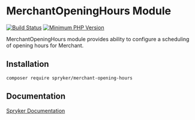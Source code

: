 # MerchantOpeningHours Module
[![Build Status](https://travis-ci.org/spryker/merchant-opening-hours.svg)](https://travis-ci.org/spryker/merchant-opening-hours)
[![Minimum PHP Version](https://img.shields.io/badge/php-%3E%3D%207.2-8892BF.svg)](https://php.net/)

MerchantOpeningHours module provides ability to configure a scheduling of opening hours for Merchant.

## Installation

```
composer require spryker/merchant-opening-hours
```

## Documentation

[Spryker Documentation](https://academy.spryker.com/developing_with_spryker/module_guide/modules.html)
